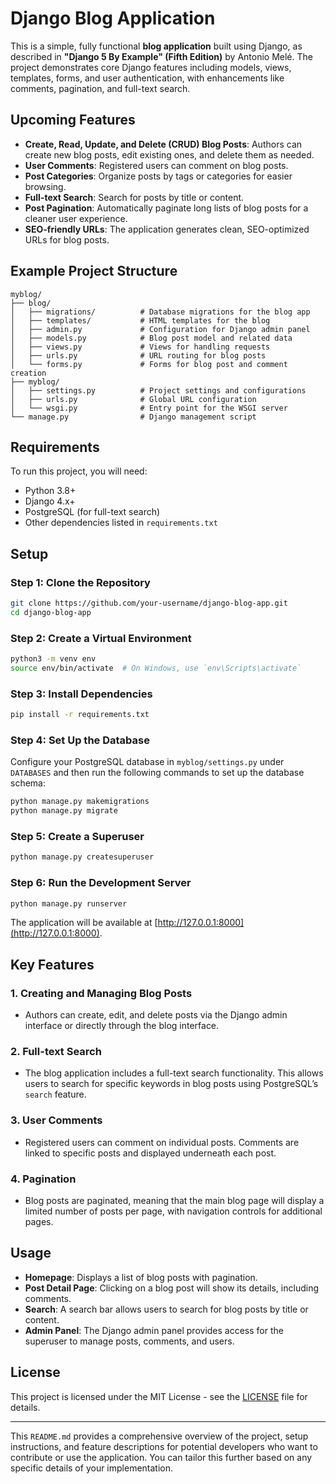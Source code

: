 # Django Blog Application

This is a simple, fully functional **blog application** built using Django, as described in **"Django 5 By Example" (Fifth Edition)** by Antonio Melé. The project demonstrates core Django features including models, views, templates, forms, and user authentication, with enhancements like comments, pagination, and full-text search.

## Upcoming Features

- **Create, Read, Update, and Delete (CRUD) Blog Posts**: Authors can create new blog posts, edit existing ones, and delete them as needed.
- **User Comments**: Registered users can comment on blog posts.
- **Post Categories**: Organize posts by tags or categories for easier browsing.
- **Full-text Search**: Search for posts by title or content.
- **Post Pagination**: Automatically paginate long lists of blog posts for a cleaner user experience.
- **SEO-friendly URLs**: The application generates clean, SEO-optimized URLs for blog posts.

## Example Project Structure

```
myblog/
├── blog/
│   ├── migrations/          # Database migrations for the blog app
│   ├── templates/           # HTML templates for the blog
│   ├── admin.py             # Configuration for Django admin panel
│   ├── models.py            # Blog post model and related data
│   ├── views.py             # Views for handling requests
│   ├── urls.py              # URL routing for blog posts
│   └── forms.py             # Forms for blog post and comment creation
├── myblog/
│   ├── settings.py          # Project settings and configurations
│   ├── urls.py              # Global URL configuration
│   └── wsgi.py              # Entry point for the WSGI server
└── manage.py                # Django management script
```

## Requirements

To run this project, you will need:

- Python 3.8+
- Django 4.x+
- PostgreSQL (for full-text search)
- Other dependencies listed in `requirements.txt`

## Setup

### Step 1: Clone the Repository

```bash
git clone https://github.com/your-username/django-blog-app.git
cd django-blog-app
```

### Step 2: Create a Virtual Environment

```bash
python3 -m venv env
source env/bin/activate  # On Windows, use `env\Scripts\activate`
```

### Step 3: Install Dependencies

```bash
pip install -r requirements.txt
```

### Step 4: Set Up the Database

Configure your PostgreSQL database in `myblog/settings.py` under `DATABASES` and then run the following commands to set up the database schema:

```bash
python manage.py makemigrations
python manage.py migrate
```

### Step 5: Create a Superuser

```bash
python manage.py createsuperuser
```

### Step 6: Run the Development Server

```bash
python manage.py runserver
```

The application will be available at [http://127.0.0.1:8000](http://127.0.0.1:8000).

## Key Features

### 1. Creating and Managing Blog Posts
- Authors can create, edit, and delete posts via the Django admin interface or directly through the blog interface.

### 2. Full-text Search
- The blog application includes a full-text search functionality. This allows users to search for specific keywords in blog posts using PostgreSQL’s `search` feature.

### 3. User Comments
- Registered users can comment on individual posts. Comments are linked to specific posts and displayed underneath each post.

### 4. Pagination
- Blog posts are paginated, meaning that the main blog page will display a limited number of posts per page, with navigation controls for additional pages.

## Usage

- **Homepage**: Displays a list of blog posts with pagination.
- **Post Detail Page**: Clicking on a blog post will show its details, including comments.
- **Search**: A search bar allows users to search for blog posts by title or content.
- **Admin Panel**: The Django admin panel provides access for the superuser to manage posts, comments, and users.

## License

This project is licensed under the MIT License - see the [LICENSE](LICENSE) file for details.

---

This `README.md` provides a comprehensive overview of the project, setup instructions, and feature descriptions for potential developers who want to contribute or use the application. You can tailor this further based on any specific details of your implementation.